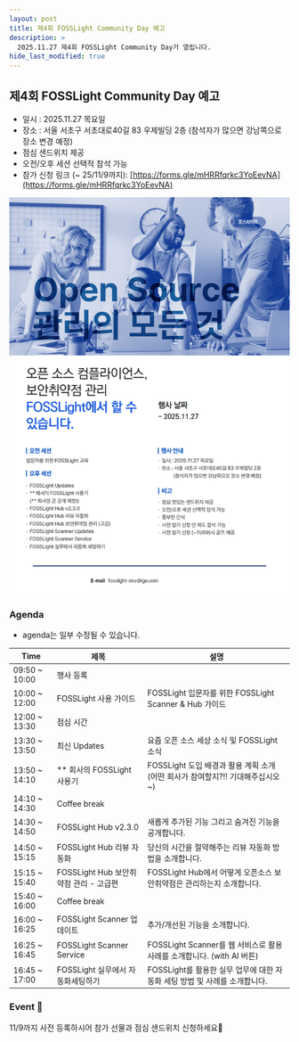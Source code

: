 ```yaml
---
layout: post
title: 제4회 FOSSLight Community Day 예고
description: >
  2025.11.27 제4회 FOSSLight Community Day가 열립니다.
hide_last_modified: true
---
```


## 제4회 FOSSLight Community Day 예고
 - 일시 : 2025.11.27 목요일
 - 장소 : 서울 서초구 서초대로40길 83 우제빌딩 2층 
     (참석자가 많으면 강남쪽으로 장소 변경 예정)
 - 점심 샌드위치 제공 
 - 오전/오후 세션 선택적 참석 가능
 - 참가 신청 링크 (~ 25/11/9까지): [https://forms.gle/mHRRfqrkc3YoEevNA](https://forms.gle/mHRRfqrkc3YoEevNA)

![](../../assets/img/news/2510/25_fosslight_comm.png)

### Agenda
* agenda는 일부 수정될 수 있습니다.

<div class="datatable-begin"></div>

|Time|제목|설명|
|--- | --- |--- |
|09:50 ~ 10:00|행사 등록| | 
|10:00 ~ 12:00|FOSSLight 사용 가이드|FOSSLight 입문자를 위한 FOSSLight Scanner & Hub 가이드|
|12:00 ~ 13:30|점심 시간||
|13:30 ~ 13:50|최신 Updates| 요즘 오픈 소스 세상 소식 및 FOSSLight 소식 |
|13:50 ~ 14:10|** 회사의 FOSSLight 사용기| FOSSLight 도입 배경과 활용 계획 소개 (어떤 회사가 참여할지?!! 기대해주십시오~)|
|14:10 ~ 14:30|Coffee break||
|14:30 ~ 14:50|FOSSLight Hub v2.3.0| 새롭게 추가된 기능 그리고 숨겨진 기능을 공개합니다. |
|14:50 ~ 15:15|FOSSLight Hub 리뷰 자동화| 당신의 시간을 절약해주는 리뷰 자동화 방법을 소개합니다. |
|15:15 ~ 15:40|FOSSLight Hub 보안취약점 관리 - 고급편 |FOSSLight Hub에서 어떻게 오픈소스 보안취약점은 관리하는지 소개합니다.|
|15:40 ~ 16:00|Coffee break| ||
|16:00 ~ 16:25|FOSSLight Scanner 업데이트| 추가/개선된 기능을 소개합니다. |
|16:25 ~ 16:45|FOSSLight Scanner Service|FOSSLight Scanner를 웹 서비스로 활용 사례를 소개합니다. (with AI 버튼)|
|16:45 ~ 17:00|FOSSLight 실무에서 자동화세팅하기|FOSSLight를 활용한 실무 업무에 대한 자동화 세팅 방법 및 사례를 소개합니다.|

<div class="datatable-end"></div>

### Event 🎉
11/9까지 사전 등록하시어 참가 선물과 점심 샌드위치 신청하세요🎁